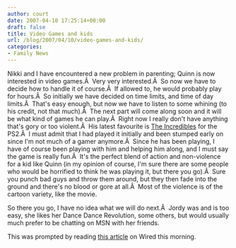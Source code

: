 ```yaml
---
author: court
date: 2007-04-10 17:25:14+00:00
draft: false
title: Video Games and kids
url: /blog/2007/04/10/video-games-and-kids/
categories:
- Family News
---
```


Nikki and I have encountered a new problem in parenting; Quinn is now interested in video games.Â  Very very interested.Â  So now we have to decide how to handle it of course.Â  If allowed to, he would probably play for hours.Â  So initially we have decided on time limits, and time of day limits.Â  That's easy enough, but now we have to listen to some whining (to his credit, not that much).Â  The next part will come along soon and it will be what kind of games he can play.Â  Right now I really don't have anything that's gory or too violent.Â  His latest favourite is [The Incredibles](http://www.gamespot.com/ps2/action/incredibles/review.html?om_act=convert&om_clk=gssummary&tag=summary;review) for the PS2.Â  I must admit that I had played it initially and been stumped early on since I'm not much of a gamer anymore.Â  Since he has been playing, I have of course been playing with him and helping him along, and I must say the game is really fun.Â  It's the perfect blend of action and non-violence for a kid like Quinn (in my opinion of course, I'm sure there are some people who would be horrified to think he was playing it, but there you go).Â  Sure you punch bad guys and throw them around, but they then fade into the ground and there's no blood or gore at all.Â  Most of the violence is of the cartoon variety, like the movie.

So there you go, I have no idea what we will do next.Â  Jordy was and is too easy, she likes her Dance Dance Revolution, some others, but would usually much prefer to be chatting on MSN with her friends.

This was prompted by reading [this article](http://www.wired.com/gaming/virtualworlds/commentary/games/2007/04/gamesfrontiers_0409) on Wired this morning.
